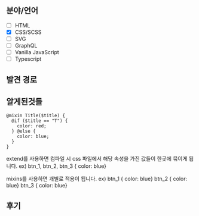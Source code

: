 ## 분야/언어
  - [ ] HTML
  - [x] CSS/SCSS
  - [ ] SVG
  - [ ] GraphQL
  - [ ] Vanilla JavaScript
  - [ ] Typescript

## 발견 경로

## 알게된것들
```
@mixin Title($title) {
  @if ($title == "T") {
    color: red;
  } @else {
    color: blue;
  }
}
```

extend를 사용하면 컴파일 시 css 파일에서 해당 속성을 가진 값들이 한곳에 묶이게 됩니다.
ex) btn_1, btn_2, btn_3 { color: blue}

mixins를 사용하면 개별로 적용이 됩니다.
ex) btn_1 { color: blue}
btn_2 { color: blue}
btn_3 { color: blue}

## 후기

